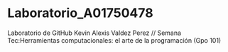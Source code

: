 # Laboratorio_A01750478
Laboratorio de GitHub Kevin Alexis Valdez Perez // Semana Tec:Herramientas computacionales: el arte de la programación (Gpo 101)
